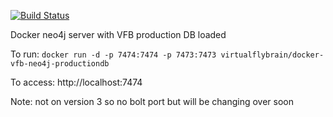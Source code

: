 [![Build Status](https://travis-ci.org/VirtualFlyBrain/Docker-VFB-Neo4j-ProductionDB.svg?branch=master)](https://travis-ci.org/VirtualFlyBrain/Docker-VFB-Neo4j-ProductionDB)


Docker neo4j server with VFB production DB loaded 

To run:
```docker run -d -p 7474:7474 -p 7473:7473 virtualflybrain/docker-vfb-neo4j-productiondb```

To access:
http://localhost:7474

Note: not on version 3 so no bolt port but will be changing over soon
